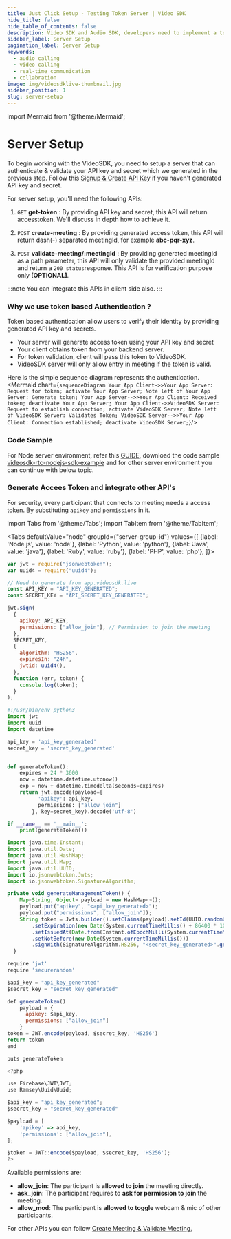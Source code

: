 ```yaml
---
title: Just Click Setup - Testing Token Server | Video SDK
hide_title: false
hide_table_of_contents: false
description: Video SDK and Audio SDK, developers need to implement a token server. This requires efforts on both the front-end and backend.
sidebar_label: Server Setup
pagination_label: Server Setup
keywords:
  - audio calling
  - video calling
  - real-time communication
  - collabration
image: img/videosdklive-thumbnail.jpg
sidebar_position: 1
slug: server-setup
---
```


import Mermaid from '@theme/Mermaid';

# Server Setup

To begin working with the VideoSDK, you need to setup a server that can authenticate & validate your API key and secret which we generated in the previous step. Follow this [Signup & Create API Key](signup-and-create-api) if you haven't generated API key and secret.

For server setup, you'll need the following APIs:

1. `GET` **get-token** : By providing API key and secret, this API will return accesstoken. We'll discuss in depth how to achieve it.

2. `POST` **create-meeting** : By providing generated access token, this API will return dash(-) separated meetingId, for example **abc-pqr-xyz**.

3. `POST` **validate-meeting/:meetingId** : By providing generated meetingId as a path parameter, this API will only validate the provided meetingId and return a `200 status`response. This API is for verification purpose only **[OPTIONAL]**.

:::note
You can integrate this APIs in client side also.
:::

### Why we use token based Authentication ?

Token based authentication allow users to verify their identity by providing generated API key and secrets.

- Your server will generate access token using your API key and secret
- Your client obtains token from your backend server.
- For token validation, client will pass this token to VideoSDK.
- VideoSDK server will only allow entry in meeting if the token is valid.

Here is the simple sequence diagram represents the authentication.
<Mermaid chart={`sequenceDiagram Your App Client->>Your App Server: Request for token; activate Your App Server; Note left of Your App Server: Generate token; Your App Server-->>Your App Client: Received token; deactivate Your App Server; Your App Client->>VideoSDK Server: Request to establish connection; activate VideoSDK Server; Note left of VideoSDK Server: Validates Token; VideoSDK Server-->>Your App Client: Connection established; deactivate VideoSDK Server;`}/>

### Code Sample

For Node server environment, refer this [GUIDE](https://github.com/videosdk-live/videosdk-rtc-nodejs-sdk-example/blob/main/README.md), download the code sample [videosdk-rtc-nodejs-sdk-example](https://github.com/videosdk-live/videosdk-rtc-nodejs-sdk-example) and for other server environment
you can continue with below topic.

### Generate Accees Token and integrate other API's

For security, every participant that connects to meeting needs a access token. By substituting `apikey` and `permissions` in it.

import Tabs from '@theme/Tabs';
import TabItem from '@theme/TabItem';

<Tabs
defaultValue="node"
groupId={"server-group-id"}
values={[
{label: 'Node.js', value: 'node'},
{label: 'Python', value: 'python'},
{label: 'Java', value: 'java'},
{label: 'Ruby', value: 'ruby'},
{label: 'PHP', value: 'php'},
]}>
<TabItem value="node">

```js
var jwt = require("jsonwebtoken");
var uuid4 = require("uuid4");

// Need to generate from app.videosdk.live
const API_KEY = "API_KEY_GENERATED";
const SECRET_KEY = "API_SECRET_KEY_GENERATED";

jwt.sign(
  {
    apikey: API_KEY,
    permissions: ["allow_join"], // Permission to join the meeting
  },
  SECRET_KEY,
  {
    algorithm: "HS256",
    expiresIn: "24h",
    jwtid: uuid4(),
  },
  function (err, token) {
    console.log(token);
  }
);
```

</TabItem>
<TabItem value="python">

```python
#!/usr/bin/env python3
import jwt
import uuid
import datetime

api_key = 'api_key_generated'
secret_key = 'secret_key_generated'


def generateToken():
    expires = 24 * 3600
    now = datetime.datetime.utcnow()
    exp = now + datetime.timedelta(seconds=expires)
    return jwt.encode(payload={
          'apikey': api_key,
          permissions: ["allow_join"]
        }, key=secret_key).decode('utf-8')

if __name__ == '__main__':
    print(generateToken())
```

</TabItem>
<TabItem value="java">

```js
import java.time.Instant;
import java.util.Date;
import java.util.HashMap;
import java.util.Map;
import java.util.UUID;
import io.jsonwebtoken.Jwts;
import io.jsonwebtoken.SignatureAlgorithm;

private void generateManagementToken() {
    Map<String, Object> payload = new HashMap<>();
    payload.put("apikey", "<api_key_generated>");
    payload.put("permissions", ["allow_join"]);
    String token = Jwts.builder().setClaims(payload).setId(UUID.randomUUID().toString())
        .setExpiration(new Date(System.currentTimeMillis() + 86400 * 1000))
        .setIssuedAt(Date.from(Instant.ofEpochMilli(System.currentTimeMillis() - 60000)))
        .setNotBefore(new Date(System.currentTimeMillis()))
        .signWith(SignatureAlgorithm.HS256, "<secret_key_generated>".getBytes()).compact();
  }
```

</TabItem>
<TabItem value="ruby">

```js
require 'jwt'
require 'securerandom'

$api_key = "api_key_generated"
$secret_key = "secret_key_generated"

def generateToken()
    payload = {
      apikey: $api_key,
      permissions: ["allow_join"]
    }
token = JWT.encode(payload, $secret_key, 'HS256')
return token
end

puts generateToken
```

</TabItem>
<TabItem value="php">

```js
<?php

use Firebase\JWT\JWT;
use Ramsey\Uuid\Uuid;

$api_key = "api_key_generated";
$secret_key = "secret_key_generated"

$payload = [
    'apikey' => api_key,
    'permissions': ["allow_join"],
];

$token = JWT::encode($payload, $secret_key, 'HS256');
?>
```

</TabItem>
</Tabs>

Available permissions are:

- **allow_join**: The participant is **allowed to join** the meeting directly.
- **ask_join**: The participant requires to **ask for permission to join** the meeting.
- **allow_mod**: The participant is **allowed to toggle** webcam & mic of other participants.

For other APIs you can follow [Create Meeting & Validate Meeting.](/docs/realtime-communication/rest-api-reference/create-join-meeting)
